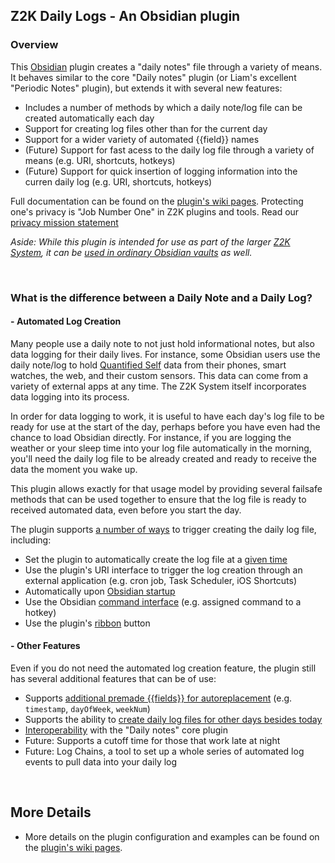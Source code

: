 ## Z2K Daily Logs - An Obsidian plugin

### Overview
This [Obsidian](https//obsidian.md) plugin creates a "daily notes" file through a variety of means. It behaves similar to the core "Daily notes" plugin (or Liam's excellent "Periodic Notes" plugin), but extends it with several new features:

- Includes a number of methods by which a daily note/log file can be created automatically each day
- Support for creating log files other than for the current day
- Support for a wider variety of automated {{field}} names
- (Future) Support for fast acess to the daily log file through a variety of means (e.g. URI, shortcuts, hotkeys)
- (Future) Support for quick insertion of logging information into the curren daily log (e.g. URI, shortcuts, hotkeys)

Full documentation can be found on the [plugin's wiki pages](https://github.com/z2k-gwp/obsidian-z2k-daily-logs/wiki).
Protecting one's privacy is "Job Number One" in Z2K plugins and tools. Read our [privacy mission statement](https://github.com/z2k-gwp/z2k-gwp/blob/main/Privacy.md)

*Aside: While this plugin is intended for use as part of the larger [Z2K System](https://z2k.dev), it can be [used in ordinary Obsidian vaults](https://github.com/z2k-gwp/obsidian-z2k-daily-logs/wiki/Using-this-plugin-outside-of-Z2K) as well.*

&nbsp;
### What is the difference between a Daily Note and a Daily Log?

#### - **Automated Log Creation**
Many people use a daily note to not just hold informational notes, but also data logging for their daily lives. For instance, some Obsidian users use the daily note/log to hold [Quantified Self](https://en.wikipedia.org/wiki/Quantified_self) data from their phones, smart watches, the web, and their custom sensors. This data can come from a variety of external apps at any time. The Z2K System itself incorporates data logging into its process.

In order for data logging to work, it is useful to have each day's log file to be ready for use at the start of the day, perhaps before you have even had the chance to load Obsidian directly. For instance, if you are logging the weather or your sleep time into your log file automatically in the morning, you'll need the daily log file to be already created and ready to receive the data the moment you wake up. 

This plugin allows exactly for that usage model by providing several failsafe methods that can be used together to ensure that the log file is ready to received automated data, even before you start the day.

The plugin supports [a number of ways](https://github.com/z2k-gwp/obsidian-z2k-daily-logs/wiki/Sample-Log-Creation-Triggers) to trigger creating the daily log file, including: 
- Set the plugin to automatically create the log file at a [given time](https://github.com/z2k-gwp/obsidian-z2k-daily-logs/wiki/Time-Trigger)
- Use the plugin's URI interface to trigger the log creation through an external application (e.g. cron job, Task Scheduler, iOS Shortcuts)
- Automatically upon [Obsidian startup](https://github.com/z2k-gwp/obsidian-z2k-daily-logs/wiki/Startup-Trigger)
- Use the Obsidian [command interface](https://github.com/z2k-gwp/obsidian-z2k-daily-logs/wiki/Command-Trigger) (e.g. assigned command to a hotkey)
- Use the plugin's [ribbon](https://github.com/z2k-gwp/obsidian-z2k-daily-logs/wiki/Ribbon-Trigger) button

#### - **Other Features**
Even if you do not need the automated log creation feature, the plugin still has several additional features that can be of use:
- Supports [additional premade {{fields}} for autoreplacement](https://github.com/z2k-gwp/obsidian-z2k-daily-logs/wiki/Automated-Field-Replacements) (e.g. `timestamp`, `dayOfWeek`, `weekNum`)
- Supports the ability to [create daily log files for other days besides today](https://github.com/z2k-gwp/obsidian-z2k-daily-logs/wiki/Creating-Past-Log-Files)
- [Interoperability](https://github.com/z2k-gwp/obsidian-z2k-daily-logs/wiki/Interoperability-with-the-Daily-Notes-core-plugin) with the "Daily notes" core plugin
- Future: Supports a cutoff time for those that work late at night
- Future: Log Chains, a tool to set up a whole series of automated log events to pull data into your daily log

&nbsp;
## More Details
- More details on the plugin configuration and examples can be found on the [plugin's wiki pages](https://github.com/z2k-gwp/obsidian-z2k-daily-logs/wiki).

